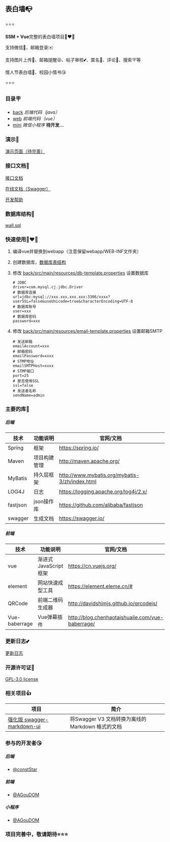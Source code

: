 ## 表白墙📭

⭐⭐⭐

**SSM + Vue**完整的表白墙项目👩‍❤️‍👨

支持微信💖、邮箱登录✉️

支持图片上传📌、邮箱提醒😝、帖子审核💕、匿名🥰、评论📝、搜索🪧等

情人节表白墙🤘、校园小情书😘

⭐⭐⭐



### 目录🪧

- [back](/back)   *后端代码（java）*
- [web](/web)   *前端代码（vue）*
- [mini](/mini)   *微信小程序*  **待开发…**



### 演示📌

[演示页面（待完善）](http://wall.conststar.cn)



### 接口文档🥰

[接口文档](/HELP_API.md)

[在线文档（Swagger）](https://wall.conststar.cn/wall_test_1.2/swagger-ui/index.html#/)

[开发帮助](/HELP_DEV.md)



### 数据库结构📃

[wall.sql](/wall.sql)



### 快速使用👩‍❤️‍👨

1. 编译vue并替换到webapp（注意保留webapp/WEB-INF文件夹）

2. 创建数据库，[数据库表结构](/wall.sql)

3. 修改 [back/src/main/resources/db-template.properties](back/src/main/resources/db-template.properties) 设置数据库

	```properties
	# JDBC
	driver=com.mysql.cj.jdbc.Driver
	# 数据库连接
	url=jdbc:mysql://xxx.xxx.xxx.xxx:3306/xxxx?userSSL=false&useUnicode=true&characterEncoding=UTF-8
	# 数据库账号
	user=xxx
	# 数据库密码
	password=xxx
	```
	
4. 修改 [back/src/main/resources/email-template.properties](back/src/main/resources/email-template.properties) 设置邮箱SMTP

	```properties
	# 发送邮箱
	emailAccount=xxx
	# 邮箱密码
	emailPassword=xxxx
	# STMP地址
	emailSMTPHost=xxxx
	# STMP端口
	port=25
	# 是否使用SSL
	ssl=false
	# 发送者名称
	sendName=admin
	```





### 主要的库🤘

##### 后端

| 技术     | 功能说明     | 官网/文档                                      |
| -------- | ------------ | ---------------------------------------------- |
| Spring   | 框架         | https://spring.io/                             |
| Maven    | 项目构建管理 | http://maven.apache.org/                       |
| MyBatis  | 持久层框架   | http://www.mybatis.org/mybatis-3/zh/index.html |
| LOG4J    | 日志         | https://logging.apache.org/log4j/2.x/          |
| fastjson | json操作库   | https://github.com/alibaba/fastjson            |
| swagger  | 生成文档     | https://swagger.io/                            |



##### 前端

| 技术          | 功能说明               | 官网/文档                                        |
| ------------- | ---------------------- | ------------------------------------------------ |
| vue           | 渐进式 JavaScript 框架 | https://cn.vuejs.org/                            |
| element       | 网站快速成型工具       | https://element.eleme.cn/#                       |
| QRCode        | 前端二维码生成器       | http://davidshimjs.github.io/qrcodejs/           |
| Vue-baberrage | Vue弹幕插件            | http://blog.chenhaotaishuaile.com/vue-baberrage/ |



### 更新日志💕

[更新日志](/UPDATE_LOG.md)



### 开源许可证📝

[GPL-3.0 license](/LICENSE)



### 相关项目👍

| 项目                                                         | 简介                                              |
| ------------------------------------------------------------ | ------------------------------------------------- |
| [强化版 swagger-markdown-ui](https://github.com/conststar/swagger-markdown-ui) | 将Swagger V3 文档转换为离线的 Markdown 格式的文档 |



### 参与的开发者😘

##### 后端 

- [@constStar](https://github.com/constStar)

##### 前端

- [@AGouDOM](https://github.com/AGouDOM)

##### 小程序

- [@AGouDOM](https://github.com/AGouDOM)



### 项目完善中，敬请期待⭐⭐⭐
